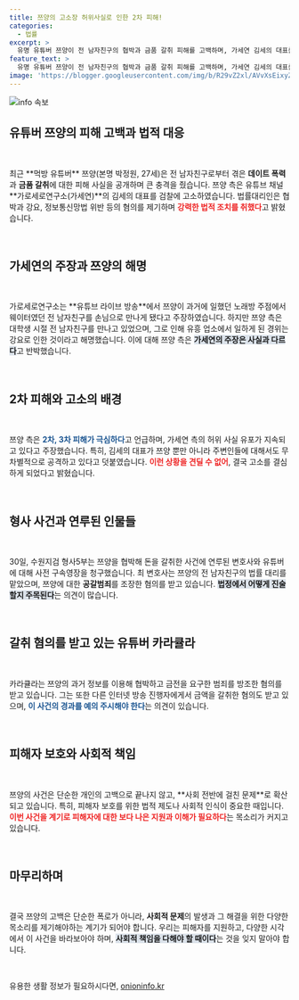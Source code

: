 ```yaml
---
title: 쯔양의 고소장 허위사실로 인한 2차 피해!
categories:
  - 법률
excerpt: >
  유명 유튜버 쯔양이 전 남자친구의 협박과 금품 갈취 피해를 고백하며, 가세연 김세의 대표를 검찰에 고소했다. 강요와 허위 사실 유포로 인한 2차 피해가 심각하다는 조력이 전해진다. 사건의 진상은 과연 어떻게 밝혀질까?
feature_text: >
  유명 유튜버 쯔양이 전 남자친구의 협박과 금품 갈취 피해를 고백하며, 가세연 김세의 대표를 검찰에 고소했다. 강요와 허위 사실 유포로 인한 2차 피해가 심각하다는 조력이 전해진다. 사건의 진상은 과연 어떻게 밝혀질까?
image: 'https://blogger.googleusercontent.com/img/b/R29vZ2xl/AVvXsEixyZcFfHzMRdzZMjFBmAUKJYCLCGyLL1o632UiGVXcaFdKo_bkvkuCioo0uUKlGfBVcT3P84aROyZIXSBEx3Aw5nCQ3pTgDom1WDC4m8eifvWiAmWEEVb4x6G_l8C0QH225ldMjyaFvpxGEBGNO37VmDTDMHGhJPq73UglMfDca1-0aw/s1600/blogspot.png'
---
```


<p><img src="https://blogger.googleusercontent.com/img/b/R29vZ2xl/AVvXsEixyZcFfHzMRdzZMjFBmAUKJYCLCGyLL1o632UiGVXcaFdKo_bkvkuCioo0uUKlGfBVcT3P84aROyZIXSBEx3Aw5nCQ3pTgDom1WDC4m8eifvWiAmWEEVb4x6G_l8C0QH225ldMjyaFvpxGEBGNO37VmDTDMHGhJPq73UglMfDca1-0aw/s1600/blogspot.png" alt="info 속보" /></p>

<h2 data-ke-size="size26">유튜버 쯔양의 피해 고백과 법적 대응</h2>

<p data-ke-size="size16">&nbsp;</p>

<p data-ke-size="size16">최근 **먹방 유튜버** 쯔양(본명 박정원, 27세)은 전 남자친구로부터 겪은 <b>데이트 폭력</b>과 <b>금품 갈취</b>에 대한 피해 사실을 공개하며 큰 충격을 줬습니다. 쯔양 측은 유튜브 채널 **가로세로연구소(가세연)**의 김세의 대표를 검찰에 고소하였습니다. 법률대리인은 협박과 강요, 정보통신망법 위반 등의 혐의를 제기하며 <b><span style="color: #ee2323;">강력한 법적 조치를 취했다</span></b>고 밝혔습니다.</p>

<p data-ke-size="size16">&nbsp;</p>

<h2 data-ke-size="size26">가세연의 주장과 쯔양의 해명</h2>

<p data-ke-size="size16">&nbsp;</p>

<p data-ke-size="size16">가로세로연구소는 **유튜브 라이브 방송**에서 쯔양이 과거에 일했던 노래방 주점에서 웨이터였던 전 남자친구를 손님으로 만나게 됐다고 주장하였습니다. 하지만 쯔양 측은 대학생 시절 전 남자친구를 만나고 있었으며, 그로 인해 유흥 업소에서 일하게 된 경위는 강요로 인한 것이라고 해명했습니다. 이에 대해 쯔양 측은 <b><span style="background-color: #21538527;">가세연의 주장은 사실과 다르다</span></b>고 반박했습니다.</p>

<p data-ke-size="size16">&nbsp;</p>

<h2 data-ke-size="size26">2차 피해와 고소의 배경</h2>

<p data-ke-size="size16">&nbsp;</p>

<p data-ke-size="size16">쯔양 측은 <b><span style="color: #1a5490;">2차, 3차 피해가 극심하다</span></b>고 언급하며, 가세연 측의 허위 사실 유포가 지속되고 있다고 주장했습니다. 특히, 김세의 대표가 쯔양 뿐만 아니라 주변인들에 대해서도 무차별적으로 공격하고 있다고 덧붙였습니다. <b><span style="color: #ee2323;">이런 상황을 견딜 수 없어</span></b>, 결국 고소를 결심하게 되었다고 밝혔습니다.</p>

<p data-ke-size="size16">&nbsp;</p>

<h2 data-ke-size="size26">형사 사건과 연루된 인물들</h2>

<p data-ke-size="size16">&nbsp;</p>

<p data-ke-size="size16">30일, 수원지검 형사5부는 쯔양을 협박해 돈을 갈취한 사건에 연루된 변호사와 유튜버에 대해 사전 구속영장을 청구했습니다. 최 변호사는 쯔양의 전 남자친구의 법률 대리를 맡았으며, 쯔양에 대한 <b>공갈범죄</b>를 조장한 혐의를 받고 있습니다. <b><span style="background-color: #21538527;">법정에서 어떻게 진술할지 주목된다</span></b>는 의견이 많습니다.</p>

<p data-ke-size="size16">&nbsp;</p>

<h2 data-ke-size="size26">갈취 혐의를 받고 있는 유튜버 카라큘라</h2>

<p data-ke-size="size16">&nbsp;</p>

<p data-ke-size="size16">카라큘라는 쯔양의 과거 정보를 이용해 협박하고 금전을 요구한 범죄를 방조한 혐의를 받고 있습니다. 그는 또한 다른 인터넷 방송 진행자에게서 금액을 갈취한 혐의도 받고 있으며, <b><span style="color: #1a5490;">이 사건의 경과를 예의 주시해야 한다</span></b>는 의견이 있습니다.</p>

<p data-ke-size="size16">&nbsp;</p>

<h2 data-ke-size="size26">피해자 보호와 사회적 책임</h2>

<p data-ke-size="size16">&nbsp;</p>

<p data-ke-size="size16">쯔양의 사건은 단순한 개인의 고백으로 끝나지 않고, **사회 전반에 걸친 문제**로 확산되고 있습니다. 특히, 피해자 보호를 위한 법적 제도나 사회적 인식이 중요한 때입니다. <b><span style="color: #ee2323;">이번 사건을 계기로 피해자에 대한 보다 나은 지원과 이해가 필요하다</span></b>는 목소리가 커지고 있습니다.</p>

<p data-ke-size="size16">&nbsp;</p>

<h2 data-ke-size="size26">마무리하며</h2>

<p data-ke-size="size16">&nbsp;</p>

<p data-ke-size="size16">결국 쯔양의 고백은 단순한 폭로가 아니라, <b>사회적 문제</b>의 발생과 그 해결을 위한 다양한 목소리를 제기해야하는 계기가 되어야 합니다. 우리는 피해자를 지원하고, 다양한 시각에서 이 사건을 바라보아야 하며, <b><span style="background-color: #21538527;">사회적 책임을 다해야 할 때이다</span></b>는 것을 잊지 말아야 합니다.</p>

<p data-ke-size="size16">&nbsp;</p>
유용한 생활 정보가 필요하시다면, <a href="https://onioninfo.kr" rel="dofollow">onioninfo.kr</a>



